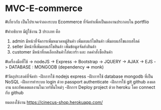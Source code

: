 # MVC-E-commerce

#เกี่ยวกับ 
เป็นโปรเจคจำลองระบบ Ecommerce ที่จัดทำเพื่อเป็นผลงานประกอบใน portflio

#คำอธิบาย
มีผู้ใช้งาน 3 ประเภท คือ
1. admin มีหน้าที่จัดการเพิ่มหมวดหมู่สินค้า เพิ่มลบแก้ไขสินค้า เพิ่มลบแก้ไขแถบสไลด์
2. seller มีหน้าที่เพิ่มลบแก้ไขสินค้า เพิ่มข้อมูลจัดส่งสินค้า
3. customer มีหน้าที่กดเลือกสินค้าใส่ตะกร้า และ กดคำสั่งซื้อสินค้า


#เครื่องมือที่ใช้ 
-> nodeJS 
-> Express 
-> Bootstrap 
-> JQUERY 
-> AJAX
-> EJS 
-> DATABASE : MONGODB (dependency => monk)

#วัตถุประสงค์ที่จัดทำ 
-ฝึกการใช้ nodejs express 
-ฝึกการใช้ database mongodb ที่เป็น NoSQL 
-ฝึกการทำระบบ login ด้วย passport authenticate 
-ฝึกการใช้ git github ลงผลงาน และอัพเดตผลงานในเวอร์ชั่นใหม่ๆ 
-ฝึกการ Deploy project ด้วย heroku โดย connect กับ github

ทดลองใช้งาน https://cinecus-shop.herokuapp.com/

